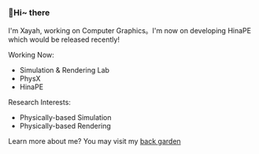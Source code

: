 ### 👋Hi~ there

I'm Xayah, working on Computer Graphics。I'm now on developing HinaPE which would be released recently!

Working Now:

- Simulation & Rendering Lab
- PhysX
- HinaPE

Research Interests:

- Physically-based Simulation
- Physically-based Rendering

Learn more about me? You may visit my [back garden](https://xayahp.github.io)

